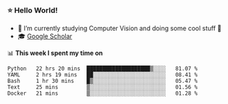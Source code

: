 ### ⭐️ Hello World!

<!--
**hologerry/hologerry** is a ✨ _special_ ✨ repository because its `README.md` (this file) appears on your GitHub profile.

Here are some ideas to get you started:

- 🔭 I’m currently working and studying on Computer Vision
- 🌱 I’m currently learning at Peking University
- 💬 Ask me about 
- 📫 How to reach me: E-mail
- 😄 Pronouns: he/his
- ⚡ Fun fact: Music is the Power
-->


- 🔭 I’m currently studying Computer Vision and doing some cool stuff 🤖
- 🎓 [Google Scholar](https://scholar.google.com/citations?user=3ykqW9wAAAAJ&hl=en)


📊 **This week I spent my time on**

<!--START_SECTION:waka-->
```text
Python   22 hrs 20 mins  ████████████████████▒░░░░   81.07 % 
YAML     2 hrs 19 mins   ██░░░░░░░░░░░░░░░░░░░░░░░   08.41 % 
Bash     1 hr 30 mins    █▒░░░░░░░░░░░░░░░░░░░░░░░   05.47 % 
Text     25 mins         ▒░░░░░░░░░░░░░░░░░░░░░░░░   01.56 % 
Docker   21 mins         ▒░░░░░░░░░░░░░░░░░░░░░░░░   01.28 % 
```
<!--END_SECTION:waka-->
